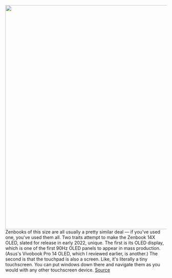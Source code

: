<img src='https://cdn.vox-cdn.com/thumbor/vWOxim0vRbjFeXH73D87mLXvp1M=/0x0:2040x1360/1200x675/filters:focal(859x620:1185x946)/cdn.vox-cdn.com/uploads/chorus_image/image/70306705/akrales_211207_4816_0109.0.jpg' width='700px' /><br/>
Zenbooks of this size are all usually a pretty similar deal — if you've used one, you've used them all. Two traits attempt to make the Zenbook 14X OLED, slated for release in early 2022, unique. The first is its OLED display, which is one of the first 90Hz OLED panels to appear in mass production. (Asus's Vivobook Pro 14 OLED, which I reviewed earlier, is another.) The second is that the touchpad is also a screen. Like, it's literally a tiny touchscreen. You can put windows down there and navigate them as you would with any other touchscreen device.
<a href='https://www.theverge.com/22850027/asus-zenbook-14x-oled-laptop-review-specs-price'> Source <a/>